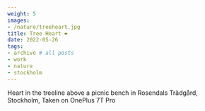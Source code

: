 ```yaml
---
weight: 5
images:
- /nature/treeheart.jpg
title: Tree Heart ❤
date: 2022-05-26
tags:
- archive # all posts
- work
- nature
- stockholm
---
```


Heart in the treeline above a picnic bench in Rosendals Trädgård, Stockholm, Taken on OnePlus 7T Pro
